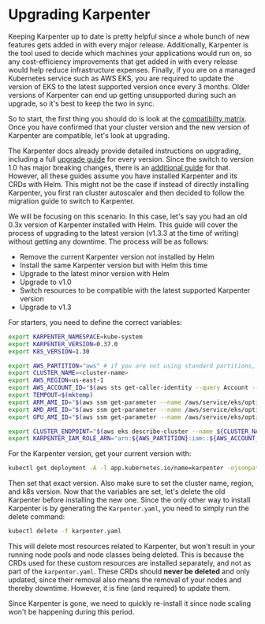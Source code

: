# Upgrading Karpenter

Keeping Karpenter up to date is pretty helpful since a whole bunch of new features gets added in with every major release. Additionally, Karpenter is the tool used to decide which machines your applications would run on, so any cost-efficiency improvements that get added in with every release would help reduce infrastructure expenses. Finally, if you are on a managed Kubernetes service such as AWS EKS, you are required to update the version of EKS to the latest supported version once every 3 months. Older versions of Karpenter can end up getting unsupported during such an upgrade, so it's best to keep the two in sync.

So to start, the first thing you should do is look at the [compatibilty matrix](https://karpenter.sh/v1.0/upgrading/compatibility/). Once you have confirmed that your cluster version and the new version of Karpenter are compatible, let's look at upgrading.

The Karpenter docs already provide detailed instructions on upgrading, including a full [upgrade guide](https://karpenter.sh/docs/upgrading/upgrade-guide/) for every version. Since the switch to version 1.0 has major breaking changes, there is an [additional guide](https://karpenter.sh/v1.0/upgrading/v1-migration/) for that. However, all these guides assume you have installed Karpenter and its CRDs with Helm. This might not be the case if instead of directly installing Karpenter, you first ran cluster autoscaler and then decided to follow the migration guide to switch to Karpenter.

We will be focusing on this scenario. In this case, let's say you had an old 0.3x version of Karpenter installed with Helm. This guide will cover the process of upgrading to the latest version (v1.3.3 at the time of writing) without getting any downtime. The process will be as follows:

- Remove the current Karpenter version not installed by Helm
- Install the same Karpenter version but with Helm this time
- Upgrade to the latest minor version with Helm
- Upgrade to v1.0
- Switch resources to be compatible with the latest supported Karpenter version
- Upgrade to v1.3

For starters, you need to define the correct variables:

```bash
export KARPENTER_NAMESPACE=kube-system
export KARPENTER_VERSION=0.37.0
export K8S_VERSION=1.30

export AWS_PARTITION="aws" # if you are not using standard partitions, you may need to configure to aws-cn / aws-us-gov
export CLUSTER_NAME=<cluster-name>
export AWS_REGION=us-east-1
export AWS_ACCOUNT_ID="$(aws sts get-caller-identity --query Account --output text)"
export TEMPOUT=$(mktemp)
export ARM_AMI_ID="$(aws ssm get-parameter --name /aws/service/eks/optimized-ami/${K8S_VERSION}/amazon-linux-2-arm64/recommended/image_id --region us-east-1 --query Parameter.Value --output text)"
export AMD_AMI_ID="$(aws ssm get-parameter --name /aws/service/eks/optimized-ami/${K8S_VERSION}/amazon-linux-2/recommended/image_id --region us-east-1 --query Parameter.Value --output text)"
export GPU_AMI_ID="$(aws ssm get-parameter --name /aws/service/eks/optimized-ami/${K8S_VERSION}/amazon-linux-2-gpu/recommended/image_id --region us-east-1 --query Parameter.Value --output text)"

export CLUSTER_ENDPOINT="$(aws eks describe-cluster --name ${CLUSTER_NAME} --region us-east-1 --query "cluster.endpoint" --output text)"
export KARPENTER_IAM_ROLE_ARN="arn:${AWS_PARTITION}:iam::${AWS_ACCOUNT_ID}:role/KarpenterControllerRole-${CLUSTER_NAME}"
```

For the Karpenter version, get your current version with:

```bash
kubectl get deployment -A -l app.kubernetes.io/name=karpenter -ojsonpath="{.items[0].metadata.labels['app\.kubernetes\.io/version']}{'\n'}"
```

Then set that exact version. Also make sure to set the cluster name, region, and k8s version. Now that the variables are set, let's delete the old Karpenter before installing the new one. Since the only other way to install Karpenter is by generating the `Karpenter.yaml`, you need to simply run the delete command:

```bash
kubectl delete -f karpenter.yaml
```

This will delete most resources related to Karpenter, but won't result in your running node pools and node classes being deleted. This is because the CRDs used for these custom resources are installed separately, and not as part of the `karpenter.yaml`. These CRDs should **never be deleted** and only updated, since their removal also means the removal of your nodes and thereby downtime. However, it is fine (and required) to update them.

Since Karpenter is gone, we need to quickly re-install it since node scaling won't be happening during this period.